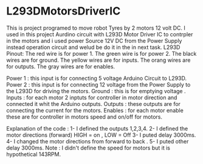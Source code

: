 # L293DMotorsDriverIC

This is project programed to move robot Tyres by 2 motors 12 volt DC. I used in this project Aurdino circuit with L293D Motor Driver IC to contrpler in the motors and i used power Source 12V DC from the Power Supply instead operation circuit and welud be do it in the in next task. L293D Pinout: The red wire is for power 1. The green wire is for power 2. The black wires are for ground. The yellow wires are for inputs. The orang wires are for outputs. The gray wires are for enables.

Power 1 : this input is for connecting 5 voltage Arduino Circuit to L293D. Power 2 : this input is for connecting 12 voltage from the Power Supply to the L293D for driving the motors. Ground : this is for emptying voltage . Inputs : for each motor 2 inptuts for controller in motor direction and connected it whit the Arduino outputs. Outputs : these outputs are for connecting the current for the motors. Enables : for each motor enable these are for controller in motors speed and on/off for motors.

Explanation of the code : 1- I defined the outputs 1,2,3,4. 2- I defined the motor directions (forward) HIGH = on , LOW = Off 3- I puted delay 3000ms. 4- I changed the motor directions from forward to back . 5- I puted other delay 3000ms. Note : I didn't define the speed for motors but it is hypothetical 143RPM.
